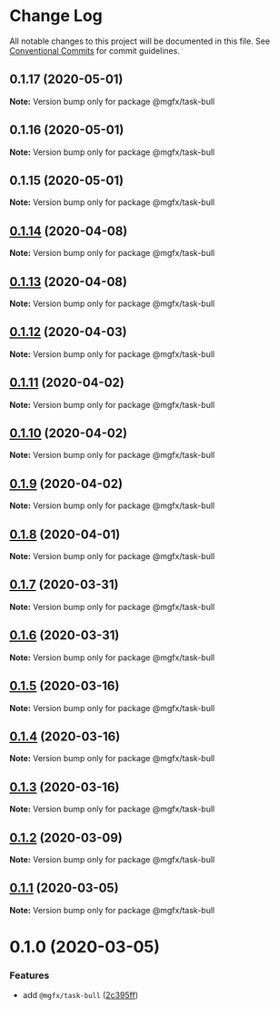 # Change Log

All notable changes to this project will be documented in this file.
See [Conventional Commits](https://conventionalcommits.org) for commit guidelines.

## 0.1.17 (2020-05-01)

**Note:** Version bump only for package @mgfx/task-bull





## 0.1.16 (2020-05-01)

**Note:** Version bump only for package @mgfx/task-bull





## 0.1.15 (2020-05-01)

**Note:** Version bump only for package @mgfx/task-bull





## [0.1.14](https://github.com/ai-labs-team/mgFx/compare/@mgfx/task-bull@0.1.13...@mgfx/task-bull@0.1.14) (2020-04-08)

**Note:** Version bump only for package @mgfx/task-bull





## [0.1.13](https://github.com/ai-labs-team/mgFx/compare/@mgfx/task-bull@0.1.12...@mgfx/task-bull@0.1.13) (2020-04-08)

**Note:** Version bump only for package @mgfx/task-bull





## [0.1.12](https://github.com/ai-labs-team/mgFx/compare/@mgfx/task-bull@0.1.11...@mgfx/task-bull@0.1.12) (2020-04-03)

**Note:** Version bump only for package @mgfx/task-bull





## [0.1.11](https://github.com/ai-labs-team/mgFx/compare/@mgfx/task-bull@0.1.10...@mgfx/task-bull@0.1.11) (2020-04-02)

**Note:** Version bump only for package @mgfx/task-bull





## [0.1.10](https://github.com/ai-labs-team/mgFx/compare/@mgfx/task-bull@0.1.9...@mgfx/task-bull@0.1.10) (2020-04-02)

**Note:** Version bump only for package @mgfx/task-bull





## [0.1.9](https://github.com/ai-labs-team/mgFx/compare/@mgfx/task-bull@0.1.8...@mgfx/task-bull@0.1.9) (2020-04-02)

**Note:** Version bump only for package @mgfx/task-bull





## [0.1.8](https://github.com/ai-labs-team/mgFx/compare/@mgfx/task-bull@0.1.7...@mgfx/task-bull@0.1.8) (2020-04-01)

**Note:** Version bump only for package @mgfx/task-bull





## [0.1.7](https://github.com/ai-labs-team/mgFx/compare/@mgfx/task-bull@0.1.6...@mgfx/task-bull@0.1.7) (2020-03-31)

**Note:** Version bump only for package @mgfx/task-bull





## [0.1.6](https://github.com/ai-labs-team/mgFx/compare/@mgfx/task-bull@0.1.5...@mgfx/task-bull@0.1.6) (2020-03-31)

**Note:** Version bump only for package @mgfx/task-bull





## [0.1.5](https://github.com/ai-labs-team/mgFx/compare/@mgfx/task-bull@0.1.4...@mgfx/task-bull@0.1.5) (2020-03-16)

**Note:** Version bump only for package @mgfx/task-bull





## [0.1.4](https://github.com/ai-labs-team/mgFx/compare/@mgfx/task-bull@0.1.3...@mgfx/task-bull@0.1.4) (2020-03-16)

**Note:** Version bump only for package @mgfx/task-bull





## [0.1.3](https://github.com/ai-labs-team/mgFx/compare/@mgfx/task-bull@0.1.2...@mgfx/task-bull@0.1.3) (2020-03-16)

**Note:** Version bump only for package @mgfx/task-bull





## [0.1.2](https://github.com/ai-labs-team/mgFx/compare/@mgfx/task-bull@0.1.1...@mgfx/task-bull@0.1.2) (2020-03-09)

**Note:** Version bump only for package @mgfx/task-bull





## [0.1.1](https://github.com/ai-labs-team/mgFx/compare/@mgfx/task-bull@0.1.0...@mgfx/task-bull@0.1.1) (2020-03-05)

**Note:** Version bump only for package @mgfx/task-bull





# 0.1.0 (2020-03-05)


### Features

* add `@mgfx/task-bull` ([2c395ff](https://github.com/ai-labs-team/mgFx/commit/2c395ff))

